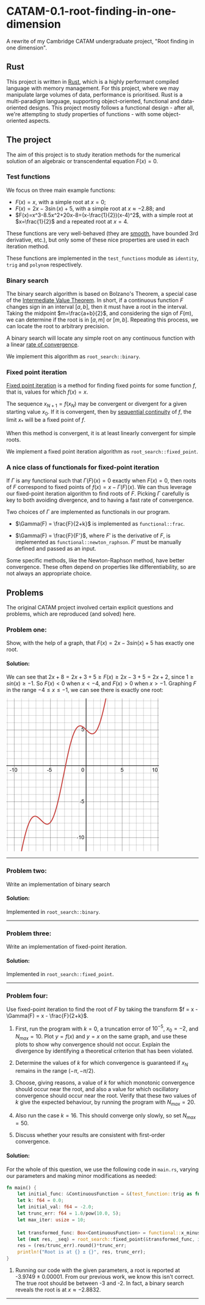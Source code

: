 # CATAM-0.1-root-finding-in-one-dimension

A rewrite of my Cambridge CATAM undergraduate project, "Root finding in one dimension".

## Rust

This project is written in [Rust](https://www.rust-lang.org/), which is a highly performant compiled language with memory management. For this project, where we may manipulate large volumes of data, performance is prioritised. Rust is a multi-paradigm language, supporting object-oriented, functional and data-oriented designs. This project mostly follows a functional design - after all, we're attempting to study properties of functions - with some object-oriented aspects.

## The project

The aim of this project is to study iteration methods for the numerical solution of an algebraic
or transcendental equation $F(x) = 0$.

### Test functions

We focus on three main example functions:
- $F(x)=x$, with a simple root at $x=0$;
- $F(x)=2x-3\sin(x)+5$, with a simple root at $x\approx -2.88$; and
- $F(x)=x^3-8.5x^2+20x-8=(x-\frac{1}{2})(x-4)^2$, with a simple root at $x=\frac{1}{2}$ and a repeated root at $x=4$.

These functions are very well-behaved (they are [smooth](https://en.wikipedia.org/wiki/Smoothness), have bounded 3rd derivative, etc.), but only some of these nice properties are used in each iteration method.

These functions are implemented in the ```test_functions``` module as ```identity```, ```trig``` and ```polynom``` respectively.

### Binary search

The binary search algorithm is based on Bolzano's Theorem, a special case of the [Intermediate Value Theorem](https://en.wikipedia.org/wiki/Intermediate_value_theorem). In short, if a continuous function $F$ changes sign in an interval $[a,b]$, then it must have a root in the interval. Taking the midpoint $m=\frac{a+b}{2}$, and considering the sign of $F(m)$, we can determine if the root is in $[a,m]$ or $[m,b]$. Repeating this process, we can locate the root to arbitrary precision.

A binary search will locate any simple root on any continuous function with a linear [rate of convergence](https://en.wikipedia.org/wiki/Rate_of_convergence).

We implement this algorithm as ```root_search::binary```.

### Fixed point iteration

[Fixed point iteration](https://en.wikipedia.org/wiki/Fixed-point_iteration) is a method for finding fixed points for some function $f$, that is, values for which $f(x)=x$. 

The sequence $x_{N+1}=f(x_N)$ may be convergent or divergent for a given starting value $x_0$. If it is convergent, then by [sequential continuity](https://en.wikipedia.org/wiki/Continuous_function#Definition_in_terms_of_limits_of_sequences) of $f$, the limit $x_*$ will be a fixed point of $f$.

When this method is convergent, it is at least linearly convergent for simple roots.

We implement a fixed point iteration algorithm as ```root_search::fixed_point```.

### A nice class of functionals for fixed-point iteration

If $\Gamma$ is any functional such that $\Gamma(F)(x)=0$ exactly when $F(x) = 0$, then roots of $F$ correspond to fixed points of $f(x) = x - \Gamma(F)(x)$. We can thus leverage our fixed-point iteration algorithm to find roots of $F$. Picking $\Gamma$ carefully is key to both avoiding divergence, and to having a fast rate of convergence.

Two choices of $\Gamma$ are implemented as functionals in our program.

- $\Gamma(F) = \frac{F}{2+k}$ is implemented as `functional::frac`.

- $\Gamma(F) = \frac{F}{F'}$, where $F'$ is the derivative of $F$, is implemented as `functional::newton_raphson`. $F'$ must be manually defined and passed as an input.

Some specific methods, like the Newton-Raphson method, have better convergence. These often depend on properties like differentiability, so are not always an appropriate choice.

## Problems

The original CATAM project involved certain explicit questions and problems, which are reproduced (and solved) here.

### Problem one: 

Show, with the help of a graph, that $F(x) = 2x - 3sin(x) + 5$ has exactly one root.

#### Solution: 

We can see that $2x + 8 = 2x + 3 + 5 \ge F(x) \ge 2x - 3 + 5 = 2x + 2$, since $1 \ge sin(x) \ge -1$. So $F(x)<0$ when $x<-4$, and $F(x)>0$ when $x>-1$. Graphing $F$ in the range $-4 \le x \le -1$, we can see there is exactly one root:

<img src="./images/trig-graph-desmos.png" alt="Plot of F" width="400"/>

---

### Problem two:

Write an implementation of binary search

#### Solution:

Implemented in `root_search::binary`.

---

### Problem three:

Write an implementation of fixed-point iteration.

#### Solution:

Implemented in `root_search::fixed_point`.

---

### Problem four:

Use fixed-point iteration to find the root of $F$ by taking the transform $f = x - \Gamma(F) = x - \frac{F}{2+k}$.

1. First, run the program with $k = 0$, a truncation error of $10^{-5}$, $x_0 = -2$, and $N_{max}=10$. Plot $y = f(x)$ and $y = x$ on the same graph, and use these plots to show why convergence should not occur. Explain the divergence by identifying a theoretical criterion that has been violated.

2. Determine the values of $k$ for which convergence is guaranteed if $x_N$ remains in the range $(−\pi, −\pi/2)$.

3. Choose, giving reasons, a value of $k$ for which monotonic convergence should occur near the root, and also a value for which oscillatory convergence should occur near the root. Verify that these two values of $k$ give the expected behaviour, by running the program with $N_{max} = 20$. 

4. Also run the case $k = 16$. This should converge only slowly, so set $N_{max} = 50$.

5. Discuss whether your results are consistent with first-order convergence.

#### Solution:

For the whole of this question, we use the following code in `main.rs`, varying our parameters and making minor modifications as needed:
```rust
fn main() {
    let initial_func: &ContinuousFunction = &(test_function::trig as fn(f64) -> f64);
    let k: f64 = 0.0;
    let initial_val: f64 = -2.0;
    let trunc_err: f64 = 1.0/pow(10.0, 5);
    let max_iter: usize = 10;

    let transformed_func: Box<ContinuousFunction> = functional::x_minus(functional::frac(&initial_func, &k));
    let (mut res, _seq) = root_search::fixed_point(&transformed_func, initial_val, trunc_err, max_iter);
    res = (res/trunc_err).round()*trunc_err;
    println!("Root is at {} ± {}", res, trunc_err);
}
```

1. Running our code with the given parameters, a root is reported at -3.9749 ± 0.00001. From our previous work, we know this isn't correct. The true root should be between -3 and -2. In fact, a binary search reveals the root is at $x \approx -2.8832$.

---